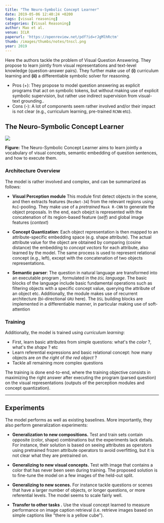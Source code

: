 ```yaml
---
title: "The Neuro-Symbolic Concept Learner"
date: 2019-05-06 12:40:24 +0200
tags: [visual reasoning]
categories: [Visual Reasoning]
author: Mao et al.
venue: ICLR
paperurl: 'https://openreview.net/pdf?id=rJgMlhRctm'
thumb: /images/thumbs/notes/tnscl.png
year: 2019
---
```


<div class="summary">
  Here the authors tackle the problem of Visual Question Answering. They propose to learn jointly from visual representations and text-level knowledge (question-answer pairs). They further make use of <b>(i)</b> curriculum learning and <b>(ii)</b> a differentiable symbolic solver for reasoning.

  <ul>
    <li><span class="pros">Pros (+):</span> They propose to model question answering as explicit programs that act on symbolic tokens, but without making use of explicit symbolic supervision, but rather use indirect supervision from visual-text grounding..</li>
    <li><span class="cons">Cons (-):</span> A lot of components seem rather involved and/or their impact is not clear (e.g., curriculum learning, pre-trained <code>RCNN</code> etc).</li>
  </ul>
</div>


<h2 class="section proposed"> The Neuro-Symbolic Concept Learner</h2>


<div class="figure">
<img src="{{ site.baseurl }}/images/posts/neurolearner.png">
<p><b>Figure:</b> The Neuro-Symbolic Concept Learner aims to learn jointly a vocabulary of visual concepts, semantic embedding of question sentences, and how to execute them.</p>
</div>

### Architecture Overview
The model is rather involved and complex, and can be summarized as follows:
  * **Visual Perception module** This module first detect objects in the scene, and then extracts features (`ResNet-34`) from the relevant regions using `RoI`-pooling. They make use of a *pretrained* `Mask R-CNN` to generate the object proposals. In the end, each obejct is represented with the concatenation of its region-based feature (*self*) and global image features (*context*)

  * **Concept Quantization**: Each object representation is then mapped to an attribute-specific embedding space (e.g. shape attribute). The actual attribute value for the object are obtained by comparing (cosine distance) the embedding to *concept vectors* for each attribute, also learned by the model. The same process is used to represent relational concept (e.g., left), except with the concatenation of two objects representations.

  * **Semantic parser**: The question in natural language are transformed into an executable program , formulated in the *`DSL` language*. The basic blocks of the language include basic fundamental operations such as filtering objects with a specific concept value, querying the attribute of an object etc. Additionally, the module makes use of recurrent architecture (bi-directional `GRU` here). The `DSL` building blocks are implemented in a differentiable manner, in particular making use of soft-attention


### Training
Additionally, the model is trained using *curriculum learning*:
   * First, learn basic attributes from simple questions: what's the *color* ?, what's the *shape* ? etc
   * Learn referential expressions and basic relational concept: how many objects are *on the right* of *the red object* ?
   * Tackle all remaining more complex questions

   The training is done end-to-end, where the training objective consists in maximizing the right answer after executing the program (parsed question) on the visual representations (outputs of the perception modules and concept quantization).

---

<h2 class="section experiments"> Experiments </h2>

The model performs as well as existing baselines. More importantly, they also perform generalization experiments:

  * **Generalization to new compositions.** Test and train sets contain opposite (color, shape) combinations but the experiments lack details. For instance, their solution is based on seeing attributes as operators using pretrained frozen attribute operators to avoid overfitting, but it is not clear what they are pretrained on.

  * **Generalizing to new visual concepts.** Test with image that contains a color that has never been seen during training. The proposed solution is to fine-tune the model on a few images of the held-out split.

  * **Generalizing to new scenes.** For instance tackle questions or scenes that have a larger number of objects, or longer questions, or more referential levels. The model seems to scale fairly well.

  * **Transfer to other tasks .** Use the visual concept learned to measure performance on image caption retrieval (i.e. retrieve images based on simple captions like "there is a yellow cube").
